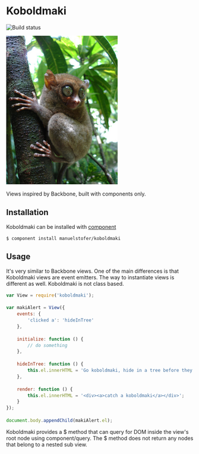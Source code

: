 # Koboldmaki

![Build status](https://api.travis-ci.org/manuelstofer/koboldmaki.png)

![image](resources/koboldmaki.jpg)

Views inspired by Backbone, built with components only.

## Installation

Koboldmaki can be installed with [component](https://github.com/component/component)

```
$ component install manuelstofer/koboldmaki
```

## Usage

It's very similar to Backbone views. One of the main differences
is that Koboldmaki views are event emitters. The way to instantiate views is different as well. 
Koboldmaki is not class based.

```Javascript
var View = require('koboldmaki');

var makiAlert = View({
    events: {
        'clicked a': 'hideInTree'
    },

    initialize: function () {
        // do something
    },

    hideInTree: function () {
        this.el.innerHTML = 'Go koboldmaki, hide in a tree before they catch you!';
    },

    render: function () {
        this.el.innerHTML = '<div><a>catch a koboldmaki</a></div>';
    }
});

document.body.appendChild(makiAlert.el);
```

Koboldmaki provides a $ method that can query for DOM inside the view's root node
using component/query. The $ method does not return any nodes that belong 
to a nested sub view.

